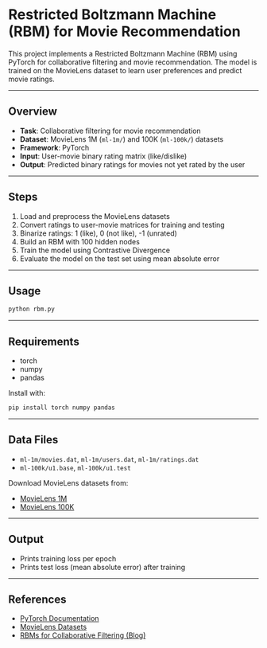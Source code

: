 # Restricted Boltzmann Machine (RBM) for Movie Recommendation

This project implements a Restricted Boltzmann Machine (RBM) using PyTorch for collaborative filtering and movie recommendation. The model is trained on the MovieLens dataset to learn user preferences and predict movie ratings.

---

## Overview

- **Task**: Collaborative filtering for movie recommendation
- **Dataset**: MovieLens 1M (`ml-1m/`) and 100K (`ml-100k/`) datasets
- **Framework**: PyTorch
- **Input**: User-movie binary rating matrix (like/dislike)
- **Output**: Predicted binary ratings for movies not yet rated by the user

---

## Steps

1. Load and preprocess the MovieLens datasets
2. Convert ratings to user-movie matrices for training and testing
3. Binarize ratings: 1 (like), 0 (not like), -1 (unrated)
4. Build an RBM with 100 hidden nodes
5. Train the model using Contrastive Divergence
6. Evaluate the model on the test set using mean absolute error

---

## Usage

```bash
python rbm.py
```

---

## Requirements

- torch
- numpy
- pandas

Install with:

```bash
pip install torch numpy pandas
```

---

## Data Files

- `ml-1m/movies.dat`, `ml-1m/users.dat`, `ml-1m/ratings.dat`
- `ml-100k/u1.base`, `ml-100k/u1.test`

Download MovieLens datasets from:

- [MovieLens 1M](https://grouplens.org/datasets/movielens/1m/)
- [MovieLens 100K](https://grouplens.org/datasets/movielens/100k/)

---

## Output

- Prints training loss per epoch
- Prints test loss (mean absolute error) after training

---

## References

- [PyTorch Documentation](https://pytorch.org/)
- [MovieLens Datasets](https://grouplens.org/datasets/movielens/)
- [RBMs for Collaborative Filtering (Blog)](https://www.datacamp.com/tutorial/recommender-systems-python)
